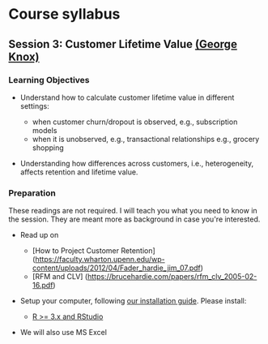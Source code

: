# Course syllabus

## Session 3: Customer Lifetime Value [(George Knox)](about.md#george-knox)

### Learning Objectives

- Understand how to calculate customer lifetime value in different settings:
	- when customer churn/dropout is observed, e.g., subscription models
	- when it is unobserved, e.g., transactional relationships e.g., grocery shopping

- Understanding how differences across customers, i.e., heterogeneity, affects retention and lifetime value.


### Preparation

These readings are not required.  I will teach you what you need to know in the session. They are meant more as background in case you're interested.

- Read up on
	- [How to Project Customer Retention] (https://faculty.wharton.upenn.edu/wp-content/uploads/2012/04/Fader_hardie_jim_07.pdf)
	- [RFM and CLV] (https://brucehardie.com/papers/rfm_clv_2005-02-16.pdf)

- Setup your computer, following [our installation guide](http://tilburgsciencehub.com/setup). Please install:
    - [R >= 3.x and RStudio](http://tilburgsciencehub.com/setup/r)

- We will also use MS Excel
